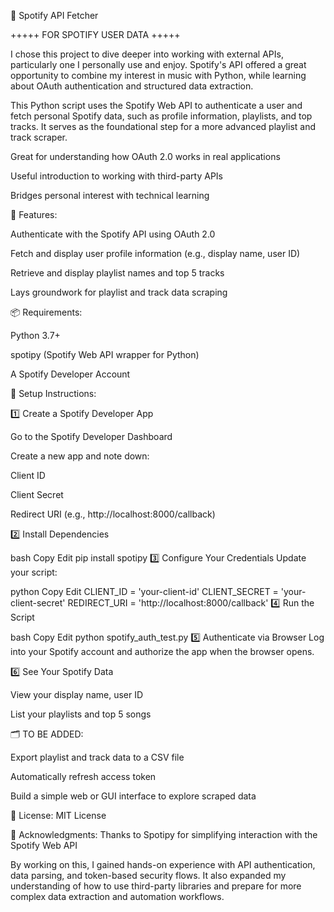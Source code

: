 🎵 Spotify API Fetcher

+++++ FOR SPOTIFY USER DATA +++++

I chose this project to dive deeper into working with external APIs, particularly one I personally use and enjoy. Spotify's API offered a great opportunity to combine my interest in music with Python, while learning about OAuth authentication and structured data extraction.

This Python script uses the Spotify Web API to authenticate a user and fetch personal Spotify data, such as profile information, playlists, and top tracks. It serves as the foundational step for a more advanced playlist and track scraper.

Great for understanding how OAuth 2.0 works in real applications

Useful introduction to working with third-party APIs

Bridges personal interest with technical learning

🚀 Features:

Authenticate with the Spotify API using OAuth 2.0

Fetch and display user profile information (e.g., display name, user ID)

Retrieve and display playlist names and top 5 tracks

Lays groundwork for playlist and track data scraping

📦 Requirements:

Python 3.7+

spotipy (Spotify Web API wrapper for Python)

A Spotify Developer Account

🔧 Setup Instructions:

1️⃣ Create a Spotify Developer App

Go to the Spotify Developer Dashboard

Create a new app and note down:

Client ID

Client Secret

Redirect URI (e.g., http://localhost:8000/callback)

2️⃣ Install Dependencies

bash
Copy
Edit
pip install spotipy
3️⃣ Configure Your Credentials
Update your script:

python
Copy
Edit
CLIENT_ID = 'your-client-id'
CLIENT_SECRET = 'your-client-secret'
REDIRECT_URI = 'http://localhost:8000/callback'
4️⃣ Run the Script

bash
Copy
Edit
python spotify_auth_test.py
5️⃣ Authenticate via Browser
Log into your Spotify account and authorize the app when the browser opens.

6️⃣ See Your Spotify Data

View your display name, user ID

List your playlists and top 5 songs

🗂️ TO BE ADDED:

Export playlist and track data to a CSV file

Automatically refresh access token

Build a simple web or GUI interface to explore scraped data

📄 License:
MIT License

🙌 Acknowledgments:
Thanks to Spotipy for simplifying interaction with the Spotify Web API

By working on this, I gained hands-on experience with API authentication, data parsing, and token-based security flows. It also expanded my understanding of how to use third-party libraries and prepare for more complex data extraction and automation workflows.

